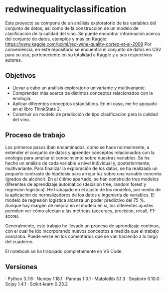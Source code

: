 # redwinequalityclassification
Este proyecto se compone de un análisis exploratorio de las variables del conjunto de datos, así como de la construcción de un modelo de clasificación de la calidad del vino.
Se puede encontrar información acerca del conjunto de datos, ejemplos y más en Kaggle: https://www.kaggle.com/uciml/red-wine-quality-cortez-et-al-2009
Por conveniencia, en este repositorio se encuentra el conjunto de datos en CSV para su uso, perteneciente en su totalidad a Kaggle y a sus respectivos autores.

## Objetivos
- Llevar a cabo un análisis exploratorio univariante y multivariante.
- Comprender más acerca de distintos conceptos relacionados con la enología.
- Aplicar diferentes conceptos estadísticos. En mi caso, me he apoyado en el libro ThinkStats 2.
- Construir un modelo de predicción de tipo clasificación para la calidad del vino.

## Proceso de trabajo
Los primeros pasos iban encaminados, como se hace normalmente, a entender el conjunto de datos y aprender conceptos relacionados con la enología para ampliar el conocimiento sobre nuestras variables.
Se ha hecho un análisis de cada variable a nivel individual y, posteriormente, multivariante.
Para finalizar la exploración de los datos, se ha realizado un pequeño contraste de hipótesis para arrojar luz sobre una variable concreta (grados de alcohol).
En el último apartado, se han construido tres modelos diferentes de aprendizaje automático (decision tree, random forest y regresión logística).
He trabajado en el ajuste de los modelos, por medio de la aplicación de normalizadores de los datos e ingeniería de variables.
El modelo de regresión logística alcanza un poder predictivo del 75 %.
Aunque hay margen de mejora en el modelo en sí, los diferentes ajustes permiten ver cómo afectan a las métricas (accuracy, precision, recall, F1-score).

Generalmente, este trabajo he llevado un proceso de aprendizaje continuo, con el cual he ido incorporando nuevos conceptos a medida que el trabajo avanzaba.
Puede verse en los comentarios que se van haciendo a lo largo del cuaderno.

El notebook se ha trabajado completamente en VS Code.

## Versiones
· Python 3.7.6
· Numpy 1.18.1
· Pandas 1.0.1
· Matplotlib 3.1.3
· Seaborn 0.10.0
· Scipy 1.4.1
· Scikit-learn 0.23.2
